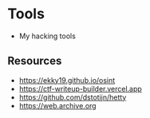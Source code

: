 # Tools

- My hacking tools

## Resources

- https://ekky19.github.io/osint
- https://ctf-writeup-builder.vercel.app
- https://github.com/dstotijn/hetty
- https://web.archive.org
